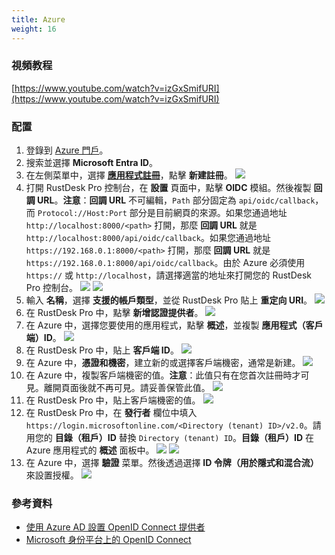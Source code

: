 ```yaml
---
title: Azure
weight: 16
---
```


### 視頻教程

[https://www.youtube.com/watch?v=izGxSmifURI](https://www.youtube.com/watch?v=izGxSmifURI)

### 配置

1. 登錄到 [Azure 門戶](https://portal.azure.com)。
2. 搜索並選擇 **Microsoft Entra ID**。
3. 在左側菜單中，選擇 [**應用程式註冊**](https://portal.azure.com/#view/Microsoft_AAD_IAM/ActiveDirectoryMenuBlade/~/RegisteredApps)，點擊 **新建註冊**。
![](/docs/en/self-host/rustdesk-server-pro/oidc/azure/images/1-Azure-NewRegistration.png)
4. 打開 RustDesk Pro 控制台，在 **設置** 頁面中，點擊 **OIDC** 模組。然後複製 **回調 URL**。**注意**：**回調 URL** 不可編輯，`Path` 部分固定為 `api/oidc/callback`，而 `Protocol://Host:Port` 部分是目前網頁的來源。如果您通過地址 `http://localhost:8000/<path>` 打開，那麼 **回調 URL** 就是 `http://localhost:8000/api/oidc/callback`。如果您通過地址 `https://192.168.0.1:8000/<path>` 打開，那麼 **回調 URL** 就是 `https://192.168.0.1:8000/api/oidc/callback`。由於 Azure 必須使用 `https://` 或 `http://localhost`，請選擇適當的地址來打開您的 RustDesk Pro 控制台。
![](/docs/en/self-host/rustdesk-server-pro/oidc/azure/images/12-RustDesk-Callback.png)
![](/docs/en/self-host/rustdesk-server-pro/oidc/azure/images/2-Azure-Register-RecirectURIs-Restrictions.png)
5. 輸入 **名稱**，選擇 **支援的帳戶類型**，並從 RustDesk Pro 貼上 **重定向 URI**。
![](/docs/en/self-host/rustdesk-server-pro/oidc/azure/images/2-Azure-Register.png)
6. 在 RustDesk Pro 中，點擊 **新增認證提供者**。
![](/docs/en/self-host/rustdesk-server-pro/oidc/azure/images/3-RustDesk-NewAuthProvider.png)
7. 在 Azure 中，選擇您要使用的應用程式，點擊 **概述**，並複製 **應用程式（客戶端）ID**。
![](/docs/en/self-host/rustdesk-server-pro/oidc/azure/images/4-Azure-ClientID.png)
8. 在 RustDesk Pro 中，貼上 **客戶端 ID**。
![](/docs/en/self-host/rustdesk-server-pro/oidc/azure/images/5-RustDesk-ClientID.png)
9. 在 Azure 中，**憑證和機密**，建立新的或選擇客戶端機密，通常是新建。
![](/docs/en/self-host/rustdesk-server-pro/oidc/azure/images/6-Azure-NewOrSelectClientSecret.png)
10. 在 Azure 中，複製客戶端機密的值。**注意**：此值只有在您首次註冊時才可見。離開頁面後就不再可見。請妥善保管此值。
![](/docs/en/self-host/rustdesk-server-pro/oidc/azure/images/7-Azure-CopySecretValue.png)
11. 在 RustDesk Pro 中，貼上客戶端機密的值。
![](/docs/en/self-host/rustdesk-server-pro/oidc/azure/images/8-RustDesk-FillClientSecret.png)
12. 在 RustDesk Pro 中，在 **發行者** 欄位中填入 `https://login.microsoftonline.com/<Directory (tenant) ID>/v2.0`。請用您的 **目錄（租戶）ID** 替換 `Directory (tenant) ID`。**目錄（租戶）ID** 在 Azure 應用程式的 **概述** 面板中。
![](/docs/en/self-host/rustdesk-server-pro/oidc/azure/images/9-RustDesk-Issuer.png)
![](/docs/en/self-host/rustdesk-server-pro/oidc/azure/images/10-Azure-TenantID.png)
13. 在 Azure 中，選擇 **驗證** 菜單。然後透過選擇 **ID 令牌（用於隱式和混合流）** 來設置授權。
![](/docs/en/self-host/rustdesk-server-pro/oidc/azure/images/11-Azure-Auth.png)

### 參考資料

- [使用 Azure AD 設置 OpenID Connect 提供者](https://learn.microsoft.com/en-us/power-pages/security/authentication/openid-settings)
- [Microsoft 身份平台上的 OpenID Connect](https://learn.microsoft.com/en-us/azure/active-directory/develop/v2-protocols-oidc)